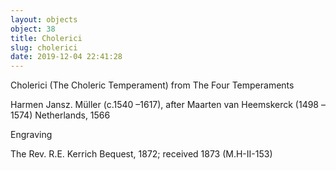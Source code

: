 ```yaml
---
layout: objects
object: 38
title: Cholerici
slug: cholerici
date: 2019-12-04 22:41:28
---
```

Cholerici  (The Choleric Temperament) from The Four Temperaments

Harmen Jansz. Müller (c.1540 –1617), after Maarten van Heemskerck (1498 –1574)  Netherlands, 1566  

Engraving  

The Rev. R.E. Kerrich Bequest, 1872; received 1873 (M.H-II-153)
